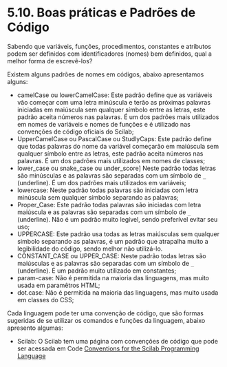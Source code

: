# 5.10. Boas práticas e Padrões de Código

Sabendo que variáveis, funções, procedimentos, constantes e atributos podem ser definidos com identificadores \(nomes\) bem definidos, qual a melhor forma de escrevê-los?

Existem alguns padrões de nomes em códigos, abaixo apresentamos alguns:

* camelCase ou lowerCamelCase: Este padrão define que as variáveis vão começar com uma letra minúscula e terão as próximas palavras iniciadas em maiúscula sem qualquer símbolo entre as letras, este padrão aceita números nas palavras. É um dos padrões mais utilizados em nomes de variáveis e nomes de funções e é utilizado nas convenções de código oficiais do Scilab;
* UpperCamelCase ou PascalCase ou StudlyCaps: Este padrão define que todas palavras do nome da variável começarão em maiúscula sem qualquer símbolo entre as letras, este padrão aceita números nas palavras. É um dos padrões mais utilizados em nomes de classes;
* lower\_case ou snake\_case ou under\_score\] Neste padrão todas letras são minúsculas e as palavras são separadas com um símbolo de `_` \(underline\). É um dos padrões mais utilizados em variáveis;
* lowercase: Neste padrão todas palavras são iniciadas com letra minúscula sem qualquer símbolo separando as palavras;
* Proper\_Case: Este padrão todas palavras são iniciadas com letra maiúscula e as palavras são separadas com um símbolo de `_` \(underline\). Não é um padrão muito legível, sendo preferível evitar seu uso;
* UPPERCASE: Este padrão usa todas as letras maiúsculas sem qualquer simbolo separando as palavras, é um padrão que atrapalha muito a legibilidade do código, sendo melhor não utilizá-lo.
* CONSTANT\_CASE ou UPPER\_CASE: Neste padrão todas letras são maiúsculas e as palavras são separadas com um símbolo de `_` \(underline\). É um padrão muito utilizado em constantes;
* param-case: Não é permitida na maioria das linguagens, mas muito usada em paramêtros HTML;
* dot.case: Não é permitida na maioria das linguagens, mas muito usada em classes do CSS;

Cada linguagem pode ter uma convenção de código, que são formas sugeridas de se utilizar os comandos e funções da linguagem, abaixo apresento algumas:

* Scilab: O Scilab tem uma página com convenções de código que pode ser acessada em Code [Conventions for the Scilab Programming Language](https://wiki.scilab.org/Code%20Conventions%20for%20the%20Scilab%20Programming%20Language)



